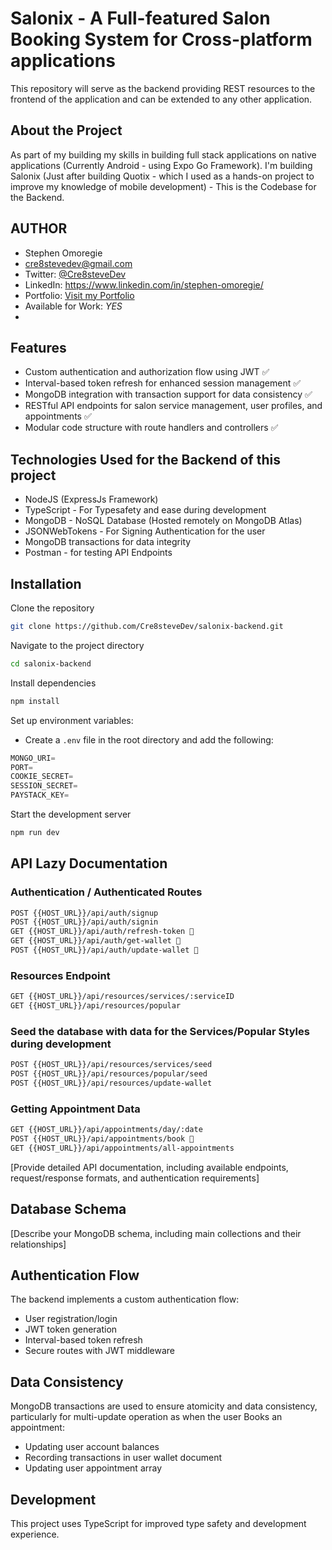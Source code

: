 # Salonix - A Full-featured Salon Booking System for Cross-platform applications

This repository will serve as the backend providing REST resources to the frontend of the application and can be extended to any other application.

## About the Project

As part of my building my skills in building full stack applications on native applications (Currently Android - using Expo Go Framework). I'm building Salonix (Just after building Quotix - which I used as a hands-on project to improve my knowledge of mobile development) - This is the Codebase for the Backend.

## AUTHOR

- Stephen Omoregie
- <cre8stevedev@gmail.com>
- Twitter: [@Cre8steveDev](https://twitter.com/Cre8steveDev)
- LinkedIn: <https://www.linkedin.com/in/stephen-omoregie/>
- Portfolio: [Visit my Portfolio](https://cre8stevedev.me/)
- Available for Work: _YES_
-

## Features

- Custom authentication and authorization flow using JWT ✅
- Interval-based token refresh for enhanced session management ✅
- MongoDB integration with transaction support for data consistency ✅
- RESTful API endpoints for salon service management, user profiles, and appointments ✅
- Modular code structure with route handlers and controllers ✅

## Technologies Used for the Backend of this project

- NodeJS (ExpressJs Framework)
- TypeScript - For Typesafety and ease during development
- MongoDB - NoSQL Database (Hosted remotely on MongoDB Atlas)
- JSONWebTokens - For Signing Authentication for the user
- MongoDB transactions for data integrity
- Postman - for testing API Endpoints

## Installation

Clone the repository

```bash
git clone https://github.com/Cre8steveDev/salonix-backend.git
```

Navigate to the project directory

```bash
cd salonix-backend
```

Install dependencies

```bash
npm install
```

Set up environment variables:

- Create a `.env` file in the root directory and add the following:

```javascript
MONGO_URI=
PORT=
COOKIE_SECRET=
SESSION_SECRET=
PAYSTACK_KEY=
```

Start the development server

```bash
npm run dev
```

## API Lazy Documentation

### Authentication / Authenticated Routes

```bash
POST {{HOST_URL}}/api/auth/signup
POST {{HOST_URL}}/api/auth/signin
GET {{HOST_URL}}/api/auth/refresh-token 🔐
GET {{HOST_URL}}/api/auth/get-wallet 🔐
POST {{HOST_URL}}/api/auth/update-wallet 🔐
```

### Resources Endpoint

```bash
GET {{HOST_URL}}/api/resources/services/:serviceID
GET {{HOST_URL}}/api/resources/popular
```

### Seed the database with data for the Services/Popular Styles during development

```bash
POST {{HOST_URL}}/api/resources/services/seed
POST {{HOST_URL}}/api/resources/popular/seed
POST {{HOST_URL}}/api/resources/update-wallet
```

### Getting Appointment Data

```bash
GET {{HOST_URL}}/api/appointments/day/:date
POST {{HOST_URL}}/api/appointments/book 🔐
GET {{HOST_URL}}/api/appointments/all-appointments

```

[Provide detailed API documentation, including available endpoints, request/response formats, and authentication requirements]

## Database Schema

[Describe your MongoDB schema, including main collections and their relationships]

## Authentication Flow

The backend implements a custom authentication flow:

- User registration/login
- JWT token generation
- Interval-based token refresh
- Secure routes with JWT middleware

## Data Consistency

MongoDB transactions are used to ensure atomicity and data consistency, particularly for multi-update operation as when the user Books an appointment:

- Updating user account balances
- Recording transactions in user wallet document
- Updating user appointment array

## Development

This project uses TypeScript for improved type safety and development experience.
